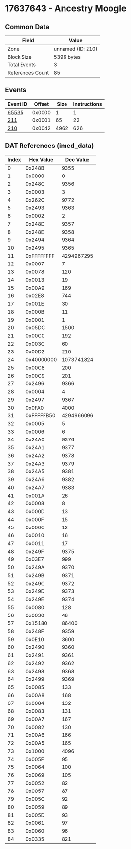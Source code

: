 # 17637643 - Ancestry Moogle

## Common Data

| Field            | Value             |
|------------------|-------------------|
| Zone             | unnamed (ID: 210) |
| Block Size       | 5396 bytes        |
| Total Events     | 3                 |
| References Count | 85                |

## Events

| Event ID            | Offset   |   Size |   Instructions |
|---------------------|----------|--------|----------------|
| [65535](./65535.md) | 0x0000   |      1 |              1 |
| [211](./211.md)     | 0x0001   |     65 |             22 |
| [210](./210.md)     | 0x0042   |   4962 |            626 |

## DAT References (imed_data)

|   Index | Hex Value   |   Dec Value |
|---------|-------------|-------------|
|       0 | 0x248B      |        9355 |
|       1 | 0x0000      |           0 |
|       2 | 0x248C      |        9356 |
|       3 | 0x0003      |           3 |
|       4 | 0x262C      |        9772 |
|       5 | 0x2493      |        9363 |
|       6 | 0x0002      |           2 |
|       7 | 0x248D      |        9357 |
|       8 | 0x248E      |        9358 |
|       9 | 0x2494      |        9364 |
|      10 | 0x2495      |        9365 |
|      11 | 0xFFFFFFFF  |  4294967295 |
|      12 | 0x0007      |           7 |
|      13 | 0x0078      |         120 |
|      14 | 0x0013      |          19 |
|      15 | 0x00A9      |         169 |
|      16 | 0x02E8      |         744 |
|      17 | 0x001E      |          30 |
|      18 | 0x000B      |          11 |
|      19 | 0x0001      |           1 |
|      20 | 0x05DC      |        1500 |
|      21 | 0x00C0      |         192 |
|      22 | 0x003C      |          60 |
|      23 | 0x00D2      |         210 |
|      24 | 0x40000000  |  1073741824 |
|      25 | 0x00C8      |         200 |
|      26 | 0x00C9      |         201 |
|      27 | 0x2496      |        9366 |
|      28 | 0x0004      |           4 |
|      29 | 0x2497      |        9367 |
|      30 | 0x0FA0      |        4000 |
|      31 | 0xFFFFFB50  |  4294966096 |
|      32 | 0x0005      |           5 |
|      33 | 0x0006      |           6 |
|      34 | 0x24A0      |        9376 |
|      35 | 0x24A1      |        9377 |
|      36 | 0x24A2      |        9378 |
|      37 | 0x24A3      |        9379 |
|      38 | 0x24A5      |        9381 |
|      39 | 0x24A6      |        9382 |
|      40 | 0x24A7      |        9383 |
|      41 | 0x001A      |          26 |
|      42 | 0x0008      |           8 |
|      43 | 0x000D      |          13 |
|      44 | 0x000F      |          15 |
|      45 | 0x000C      |          12 |
|      46 | 0x0010      |          16 |
|      47 | 0x0011      |          17 |
|      48 | 0x249F      |        9375 |
|      49 | 0x03E7      |         999 |
|      50 | 0x249A      |        9370 |
|      51 | 0x249B      |        9371 |
|      52 | 0x249C      |        9372 |
|      53 | 0x249D      |        9373 |
|      54 | 0x249E      |        9374 |
|      55 | 0x0080      |         128 |
|      56 | 0x0030      |          48 |
|      57 | 0x15180     |       86400 |
|      58 | 0x248F      |        9359 |
|      59 | 0x0E10      |        3600 |
|      60 | 0x2490      |        9360 |
|      61 | 0x2491      |        9361 |
|      62 | 0x2492      |        9362 |
|      63 | 0x2498      |        9368 |
|      64 | 0x2499      |        9369 |
|      65 | 0x0085      |         133 |
|      66 | 0x00A8      |         168 |
|      67 | 0x0084      |         132 |
|      68 | 0x0083      |         131 |
|      69 | 0x00A7      |         167 |
|      70 | 0x0082      |         130 |
|      71 | 0x00A6      |         166 |
|      72 | 0x00A5      |         165 |
|      73 | 0x1000      |        4096 |
|      74 | 0x005F      |          95 |
|      75 | 0x0064      |         100 |
|      76 | 0x0069      |         105 |
|      77 | 0x0052      |          82 |
|      78 | 0x0057      |          87 |
|      79 | 0x005C      |          92 |
|      80 | 0x0059      |          89 |
|      81 | 0x005D      |          93 |
|      82 | 0x0061      |          97 |
|      83 | 0x0060      |          96 |
|      84 | 0x0335      |         821 |
